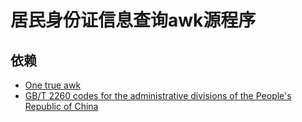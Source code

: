 # 居民身份证信息查询awk源程序


## 依赖
- [One true awk](https://github.com/onetrueawk/awk)
- [GB/T 2260 codes for the administrative divisions of the People's Republic of China](https://github.com/khaeru/gb2260)
